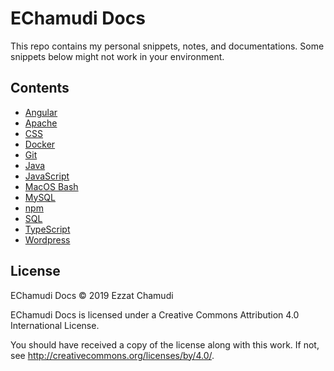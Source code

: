 # EChamudi Docs
This repo contains my personal snippets, notes, and documentations. Some snippets below might not work in your environment. 

## Contents

- [Angular](Angular.md)
- [Apache](Apache.md)
- [CSS](CSS.md)
- [Docker](Docker.md)
- [Git](Git.md)
- [Java](Java.md)
- [JavaScript](JavaScript.md)
- [MacOS Bash](MacBash.md)
- [MySQL](MySQL.md)
- [npm](npm.md)
- [SQL](SQL.md)
- [TypeScript](TypeScript.md)
- [Wordpress](Wordpress.md)

## License

EChamudi Docs © 2019 Ezzat Chamudi

EChamudi Docs is licensed under a
Creative Commons Attribution 4.0 International License.

You should have received a copy of the license along with this
work. If not, see <http://creativecommons.org/licenses/by/4.0/>.
